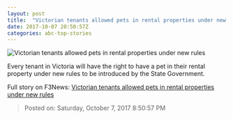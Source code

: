 ```yaml
---
layout: post
title:  "Victorian tenants allowed pets in rental properties under new rules"
date: 2017-10-07 20:50:57Z
categories: abc-top-stories
---
```


![Victorian tenants allowed pets in rental properties under new rules](http://www.abc.net.au/news/image/7123310-1x1-700x700.jpg)

Every tenant in Victoria will have the right to have a pet in their rental property under new rules to be introduced by the State Government.


Full story on F3News: [Victorian tenants allowed pets in rental properties under new rules](http://www.f3nws.com/n/krFNaG)

> Posted on: Saturday, October 7, 2017 8:50:57 PM
